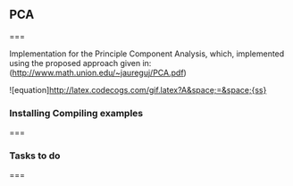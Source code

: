 ## PCA
===

Implementation for the Principle Component Analysis, which, implemented using the proposed approach given in: (http://www.math.union.edu/~jaureguj/PCA.pdf)

![equation]http://latex.codecogs.com/gif.latex?A&space;=&space;{ss}
### Installing Compiling examples 
===

### Tasks to do
===
